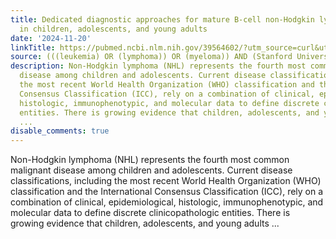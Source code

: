 ```yaml
---
title: Dedicated diagnostic approaches for mature B-cell non-Hodgkin lymphomas occurring
  in children, adolescents, and young adults
date: '2024-11-20'
linkTitle: https://pubmed.ncbi.nlm.nih.gov/39564602/?utm_source=curl&utm_medium=rss&utm_campaign=pubmed-2&utm_content=1Rkszs2HVZ2RHP33OibaNFew6VK-LzjJWTD4GwmLlk8B-wCceh&fc=20220923065203&ff=20241125170912&v=2.18.0.post9+e462414
source: (((leukemia) OR (lymphoma)) OR (myeloma)) AND (Stanford University[Affiliation])
description: Non-Hodgkin lymphoma (NHL) represents the fourth most common malignant
  disease among children and adolescents. Current disease classifications, including
  the most recent World Health Organization (WHO) classification and the International
  Consensus Classification (ICC), rely on a combination of clinical, epidemiological,
  histologic, immunophenotypic, and molecular data to define discrete clinicopathologic
  entities. There is growing evidence that children, adolescents, and young adults
  ...
disable_comments: true
---
```

Non-Hodgkin lymphoma (NHL) represents the fourth most common malignant disease among children and adolescents. Current disease classifications, including the most recent World Health Organization (WHO) classification and the International Consensus Classification (ICC), rely on a combination of clinical, epidemiological, histologic, immunophenotypic, and molecular data to define discrete clinicopathologic entities. There is growing evidence that children, adolescents, and young adults ...